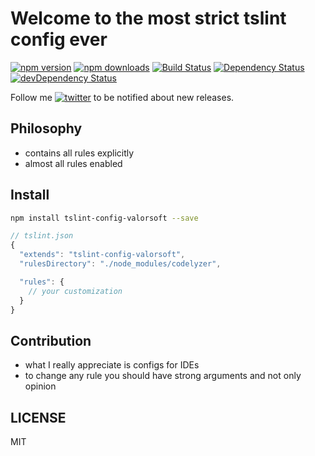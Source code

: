 # Welcome to the most strict tslint config ever
[![npm version](https://badge.fury.io/js/tslint-config-valorsoft.svg)](http://badge.fury.io/js/tslint-config-valorsoft) [![npm downloads](https://img.shields.io/npm/dm/tslint-config-valorsoft.svg)](https://npmjs.org/tslint-config-valorsoft)
[![Build Status](https://travis-ci.org/valor-software/tslint-config-valorsoft.svg?branch=master)](https://travis-ci.org/valor-software/tslint-config-valorsoft)
[![Dependency Status](https://david-dm.org/valor-software/tslint-config-valorsoft.svg)](https://david-dm.org/valor-software/tslint-config-valorsoft)
[![devDependency Status](https://david-dm.org/valor-software/tslint-config-valorsoft/dev-status.svg)](https://david-dm.org/valor-software/tslint-config-valorsoft#info=devDependencies)


Follow me [![twitter](https://img.shields.io/twitter/follow/valorkin.svg?style=social&label=%20valorkin)](https://twitter.com/valorkin) to be notified about new releases.

## Philosophy
- contains all rules explicitly
- almost all rules enabled

## Install
```sh
npm install tslint-config-valorsoft --save
```

```js
// tslint.json
{
  "extends": "tslint-config-valorsoft",
  "rulesDirectory": "./node_modules/codelyzer",

  "rules": {
    // your customization
  }
}
```
<!--
## What is disabled
- `no-eq-null` - duplicates `eqeqeq:smart`
- `no-restricted-imports`, `no-restricted-modules`, `no-restricted-globals` - dependant on project requirements
- `id-match` - not found any particular use of this rule, `camelCase` is enough
- `jsx-quotes` - I don't use jsx so I don't care
- `no-plusplus` - why not `++`? It's nice to use when you know what you are doing
- `no-restricted-syntax` - duplicates `no-with` and disabled functional expressions
- `no-ternary` - why not? but not nested ternary please
- `require-jsdoc`- nice thing, but hard to follow
- `spaced-comment` - nice for meaningful comments, bad for quick code commenting
- `wrap-regex` - no need
- `prefer-reflect` - compatibility is to low to use
- `newline-before-return` - TBD

## What is tweaked
- `indent` - 2 spaces rulezzz!
- `max-len` - extended to 120 chars
- `newline-per-chained-call` - extended `ignoreChainWithDepth` to 3
- `eqeqeq` - `smart` mode enabled
- `dot-location` - `property` mode enabled
- `no-implicit-coercion` - boolean implicit coercion enabled
- `func-style` - `declaration` only please
- `no-use-before-define` - usage of `function` before declarations are allowed
- `no-mixed-requires`- `grouping` and `allowCall` checks enabled
- `linebreak-style` - unix only
- `one-var` - `never` use one `var|let|const` per block
- `padded-blocks` - `never` add useless padding
- `quote-props` - quote properties only `as-needed` and `keywords`
- `no-magic-numbers` - `ignore` `-1,0,1` as most often used numbers and `ignoreArrayIndexes`, `enforceConst` are enabled
-->
## Contribution
- what I really appreciate is configs for IDEs
- to change any rule you should have strong arguments and not only opinion

## LICENSE
MIT
